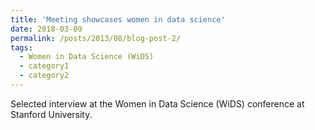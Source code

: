 ```yaml
---
title: 'Meeting showcases women in data science'
date: 2018-03-09
permalink: /posts/2013/08/blog-post-2/
tags:
  - Women in Data Science (WiDS)
  - category1
  - category2
---
```


Selected interview at the Women in Data Science (WiDS) conference at Stanford University.
